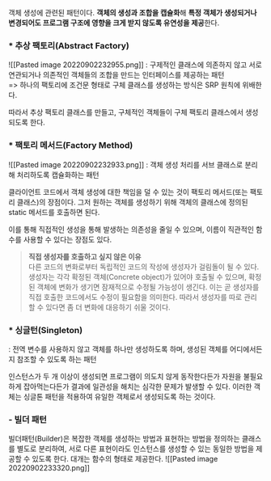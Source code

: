 객체 생성에 관련된 패턴이다. **객체의 생성과 조합을 캡슐화**해 **특정 객체가 생성되거나 변경되어도 프로그램 구조에 영향을 크게 받지 않도록 유연성을 제공**한다.

### * 추상 팩토리(Abstract Factory)
![[Pasted image 20220902232955.png]]
: 구제적인 클래스에 의존하지 않고 서로 연관되거나 의존적인 객체들의 조합을 만드는 인터페이스를 제공하는 패턴  
=> 하나의 팩토리에 조건문 형태로 구체 클래스를 생성하는 방식은 SRP 원칙에 위배한다.  
  
따라서 추상 팩토리 클래스를 만들고, 구체적인 객체들이 구체 팩토리 클래스에서 생성되도록 한다.  

### * 팩토리 메서드(Factory Method)
![[Pasted image 20220902232933.png]]
: 객체 생성 처리를 서브 클래스로 분리해 처리하도록 캡슐화하는 패턴  
  
클라이언트 코드에서 객체 생성에 대한 책임을 덜 수 있는 것이 팩토리 메서드(또는 팩토리 클래스)의 장점이다. 그저 원하는 객체를 생성하기 위해 객체의 클래스에 정의된 static 메서드를 호출하면 된다.  
  
이를 통해 직접적인 생성을 통해 발생하는 의존성을 줄일 수 있으며, 이름이 직관적인 함수를 사용할 수 있다는 장점도 있다.  

> **직접 생성자를 호출하고 싶지 않은 이유**  
> 다른 코드의 변화로부터 독립적인 코드의 작성에 생성자가 걸림돌이 될 수 있다. 생성자는 각각 확정된 객체(Concrete object)가 있어야 호출될 수 있으며, 확정된 객체에 변화가 생기면 잠재적으로 수정될 가능성이 생긴다. 이는 곧 생성자를 직접 호출한 코드에서도 수정이 필요함을 의미한다. 따라서 생성자를 따로 관리할 수 있다면 좀 더 변화에 대응하기 쉬울 것이다.

### * 싱글턴(Singleton)

: 전역 변수를 사용하지 않고 객체를 하나만 생성하도록 하며, 생성된 객체를 어디에서든지 참조할 수 있도록 하는 패턴  
  

인스턴스가 두 개 이상이 생성되면 프로그램이 의도치 않게 동작한다든가 자원을 불필요하게 잡아먹는다든가 결과에 일관성을 해치는 심각한 문제가 발생할 수 있다. 이러한 객체는 싱글톤 패턴을 적용하여 유일한 객체로서 생성되도록 하는 것이다.

###  - 빌더 패턴
빌더패턴(Builder)은 복잡한 객체를 생성하는 방법과 표현하는 방법을 정의하는 클래스를 별도로 분리하여, 서로 다른 표현이라도 인스턴스를 생성할 수 있는 동일한 방법을 제공할 수 있도록 한다. 대개는 함수의 형태로 제공한다.
![[Pasted image 20220902233320.png]]


